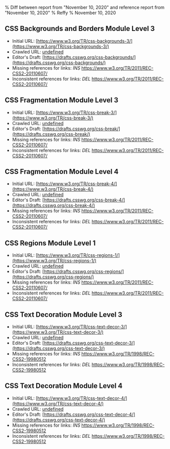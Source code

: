 % Diff between report from "November 10, 2020" and reference report from "November 10, 2020"
% Reffy
% November 10, 2020

## CSS Backgrounds and Borders Module Level 3

- Initial URL: [https://www.w3.org/TR/css-backgrounds-3/](https://www.w3.org/TR/css-backgrounds-3/)
- Crawled URL: [undefined](undefined)
- Editor's Draft: [https://drafts.csswg.org/css-backgrounds/](https://drafts.csswg.org/css-backgrounds/)
- Missing references for links: *INS* https://www.w3.org/TR/2011/REC-CSS2-20110607/
- Inconsistent references for links: *DEL* https://www.w3.org/TR/2011/REC-CSS2-20110607/


## CSS Fragmentation Module Level 3

- Initial URL: [https://www.w3.org/TR/css-break-3/](https://www.w3.org/TR/css-break-3/)
- Crawled URL: [undefined](undefined)
- Editor's Draft: [https://drafts.csswg.org/css-break/](https://drafts.csswg.org/css-break/)
- Missing references for links: *INS* https://www.w3.org/TR/2011/REC-CSS2-20110607/
- Inconsistent references for links: *DEL* https://www.w3.org/TR/2011/REC-CSS2-20110607/


## CSS Fragmentation Module Level 4

- Initial URL: [https://www.w3.org/TR/css-break-4/](https://www.w3.org/TR/css-break-4/)
- Crawled URL: [undefined](undefined)
- Editor's Draft: [https://drafts.csswg.org/css-break-4/](https://drafts.csswg.org/css-break-4/)
- Missing references for links: *INS* https://www.w3.org/TR/2011/REC-CSS2-20110607/
- Inconsistent references for links: *DEL* https://www.w3.org/TR/2011/REC-CSS2-20110607/


## CSS Regions Module Level 1

- Initial URL: [https://www.w3.org/TR/css-regions-1/](https://www.w3.org/TR/css-regions-1/)
- Crawled URL: [undefined](undefined)
- Editor's Draft: [https://drafts.csswg.org/css-regions/](https://drafts.csswg.org/css-regions/)
- Missing references for links: *INS* https://www.w3.org/TR/2011/REC-CSS2-20110607/
- Inconsistent references for links: *DEL* https://www.w3.org/TR/2011/REC-CSS2-20110607/


## CSS Text Decoration Module Level 3

- Initial URL: [https://www.w3.org/TR/css-text-decor-3/](https://www.w3.org/TR/css-text-decor-3/)
- Crawled URL: [undefined](undefined)
- Editor's Draft: [https://drafts.csswg.org/css-text-decor-3/](https://drafts.csswg.org/css-text-decor-3/)
- Missing references for links: *INS* https://www.w3.org/TR/1998/REC-CSS2-19980512
- Inconsistent references for links: *DEL* https://www.w3.org/TR/1998/REC-CSS2-19980512


## CSS Text Decoration Module Level 4

- Initial URL: [https://www.w3.org/TR/css-text-decor-4/](https://www.w3.org/TR/css-text-decor-4/)
- Crawled URL: [undefined](undefined)
- Editor's Draft: [https://drafts.csswg.org/css-text-decor-4/](https://drafts.csswg.org/css-text-decor-4/)
- Missing references for links: *INS* https://www.w3.org/TR/1998/REC-CSS2-19980512
- Inconsistent references for links: *DEL* https://www.w3.org/TR/1998/REC-CSS2-19980512


